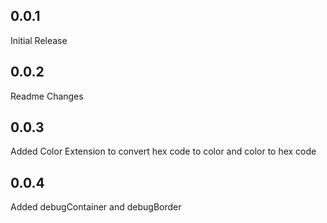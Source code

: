 ## 0.0.1
Initial Release
## 0.0.2
Readme Changes
## 0.0.3
Added Color Extension to convert hex code to color and color to hex code
## 0.0.4
Added debugContainer and debugBorder
